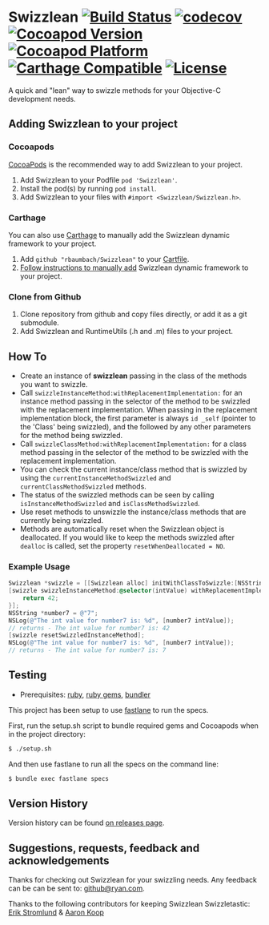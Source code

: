 # Swizzlean [![Build Status](https://travis-ci.org/rbaumbach/Swizzlean.svg?branch=master)](https://travis-ci.org/rbaumbach/Swizzlean) [![codecov](https://codecov.io/gh/rbaumbach/Swizzlean/branch/master/graph/badge.svg)](https://codecov.io/gh/rbaumbach/Swizzlean) [![Cocoapod Version](http://img.shields.io/badge/pod-v1.0.0-blue.svg)](http://cocoapods.org/?q=Swizzlean) [![Cocoapod Platform](http://img.shields.io/badge/platform-iOS-blue.svg)](http://cocoapods.org/?q=Swizzlean) [![Carthage Compatible](https://img.shields.io/badge/Carthage-compatible-4BC51D.svg?style=flat)](https://github.com/Carthage/Carthage) [![License](https://img.shields.io/dub/l/vibe-d.svg)](https://github.com/rbaumbach/Swizzlean/blob/master/MIT-LICENSE.txt)

A quick and "lean" way to swizzle methods for your Objective-C development needs.

## Adding Swizzlean to your project

### Cocoapods

[CocoaPods](http://cocoapods.org) is the recommended way to add Swizzlean to your project.

1.  Add Swizzlean to your Podfile `pod 'Swizzlean'`.
2.  Install the pod(s) by running `pod install`.
3.  Add Swizzlean to your files with `#import <Swizzlean/Swizzlean.h>`.

### Carthage

You can also use [Carthage](https://github.com/Carthage/Carthage) to manually add the Swizzlean dynamic framework to your project.

1. Add `github "rbaumbach/Swizzlean"` to your [Cartfile](https://github.com/Carthage/Carthage/blob/master/Documentation/Artifacts.md#cartfile).
2. [Follow instructions to manually add](https://github.com/Carthage/Carthage#adding-frameworks-to-an-application) Swizzlean dynamic framework to your project.

### Clone from Github

1.  Clone repository from github and copy files directly, or add it as a git submodule.
2.  Add Swizzlean and RuntimeUtils (.h and .m) files to your project.

## How To

* Create an instance of **swizzlean** passing in the class of the methods you want to swizzle.
* Call `swizzleInstanceMethod:withReplacementImplementation:` for an instance method passing
  in the selector of the method to be swizzled with the replacement implementation.  When
  passing in the replacement implementation block, the first parameter is always `id _self`
  (pointer to the 'Class' being swizzled), and the followed by any other parameters for the
  method being swizzled.
* Call `swizzleClassMethod:withReplacementImplementation:` for a class method passing in
  the selector of the method to be swizzled with the replacement implementation.
* You can check the current instance/class method that is swizzled by using the
  `currentInstanceMethodSwizzled` and `currentClassMethodSwizzled` methods.
* The status of the swizzled methods can be seen by calling `isInstanceMethodSwizzled` and
  `isClassMethodSwizzled`.
* Use reset methods to unswizzle the instance/class methods that are currently being
  swizzled.
* Methods are automatically reset when the Swizzlean object is deallocated.  If you would like to
  keep the methods swizzled after `dealloc` is called, set the property `resetWhenDeallocated = NO`.

### Example Usage

```objective-c
Swizzlean *swizzle = [[Swizzlean alloc] initWithClassToSwizzle:[NSString class]];
[swizzle swizzleInstanceMethod:@selector(intValue) withReplacementImplementation:^(id _self) {
    return 42;
}];
NSString *number7 = @"7";
NSLog(@"The int value for number7 is: %d", [number7 intValue]);
// returns - The int value for number7 is: 42
[swizzle resetSwizzledInstanceMethod];
NSLog(@"The int value for number7 is: %d", [number7 intValue]);
// returns - The int value for number7 is: 7
```

## Testing

* Prerequisites: [ruby](https://github.com/sstephenson/rbenv), [ruby gems](https://rubygems.org/pages/download), [bundler](http://bundler.io)

This project has been setup to use [fastlane](https://fastlane.tools) to run the specs.

First, run the setup.sh script to bundle required gems and Cocoapods when in the project directory:

```bash
$ ./setup.sh
```

And then use fastlane to run all the specs on the command line:

```bash
$ bundle exec fastlane specs
```

## Version History

Version history can be found [on releases page](https://github.com/rbaumbach/Swizzlean/releases).

## Suggestions, requests, feedback and acknowledgements

Thanks for checking out Swizzlean for your swizzling needs.  Any feedback can be
can be sent to: <github@ryan.com>.

Thanks to the following contributors for keeping Swizzlean Swizzletastic:
[Erik Stromlund](https://github.com/estromlund) & [Aaron Koop](https://github.com/aaronkoop)
